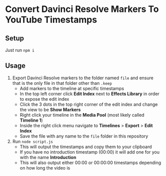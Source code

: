 # Convert Davinci Resolve Markers To YouTube Timestamps

## Setup

Just run `npm i`

## Usage

1. Export Davinci Resolve markers to the folder named `file` and ensure that is the only file in that folder other than `.keep`
    * Add markers to the timeline at specific timestamps
    * In the top left corner click **Edit Index** next to **Effects Library** in order to expose the edit index
    * Click the 3 dots in the top right corner of the edit index and change the view to be **Show Markers**
    * Right click your timeline in the **Media Pool** (most likely called **Timeline 1**)
    * Inside the right click menu navigate to **Timelines** > **Export** > **Edit Index**
    * Save the file with any name to the `file` folder in this repository
2. Run `node script.js`
    * This will output the timestamps and copy them to your clipboard
    * If you have no introduction timestamp (00:00) it will add one for you with the name **Introduction**
    * This will also output either 00:00 or 00:00:00 timestamps depending on how long the video is